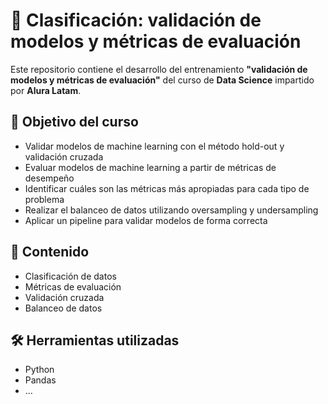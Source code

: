 # 📓 Clasificación: validación de modelos y métricas de evaluación

Este repositorio contiene el desarrollo del entrenamiento **"validación de modelos y métricas de evaluación"** del curso de **Data Science** impartido por **Alura Latam**.

## 🧠 Objetivo del curso

- Validar modelos de machine learning con el método hold-out y validación cruzada
- Evaluar modelos de machine learning a partir de métricas de desempeño
- Identificar cuáles son las métricas más apropiadas para cada tipo de problema
- Realizar el balanceo de datos utilizando oversampling y undersampling
- Aplicar un pipeline para validar modelos de forma correcta

## 📁 Contenido

- Clasificación de datos
- Métricas de evaluación
- Validación cruzada
- Balanceo de datos
  
## 🛠️ Herramientas utilizadas

- Python
- Pandas
- ...


